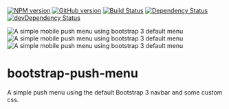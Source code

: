 
[![NPM version](https://badge.fury.io/js/bootstrap-push-menu.svg)](http://badge.fury.io/js/bootstrap-push-menu)
[![GitHub version](https://badge.fury.io/gh/KarlDoyle%2Fbootstrap-push-menu.svg)](http://badge.fury.io/gh/KarlDoyle%2Fbootstrap-push-menu)
[![Build Status](https://travis-ci.org/KarlDoyle/bootstrap-push-menu.svg?branch=master)](https://travis-ci.org/KarlDoyle/bootstrap-push-menu)
[![Dependency Status](https://david-dm.org/KarlDoyle/bootstrap-push-menu.svg)](https://david-dm.org/KarlDoyle/bootstrap-push-menu)
[![devDependency Status](https://david-dm.org/KarlDoyle/bootstrap-push-menu/dev-status.svg)](https://david-dm.org/KarlDoyle/bootstrap-push-menu#info=devDependencies)


![A simple mobile push menu using bootstrap 3 default menu](http://i.imgur.com/DOzXWAq.gif)
![A simple mobile push menu using bootstrap 3 default menu](http://i.imgur.com/CXJDn7g.gif)
![A simple mobile push menu using bootstrap 3 default menu](http://i.imgur.com/RkuREuD.gif)
<!-- ![Angular, ES6 and Webpack Starter](http://i.imgur.com/slHDNdS.mp4) -->


bootstrap-push-menu
=============================

A simple push menu using the default Bootstrap 3 navbar and some custom css.
